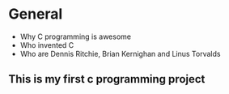 # General
* Why C programming is awesome
* Who invented C
* Who are Dennis Ritchie, Brian Kernighan and Linus Torvalds
## This is my first c programming project
